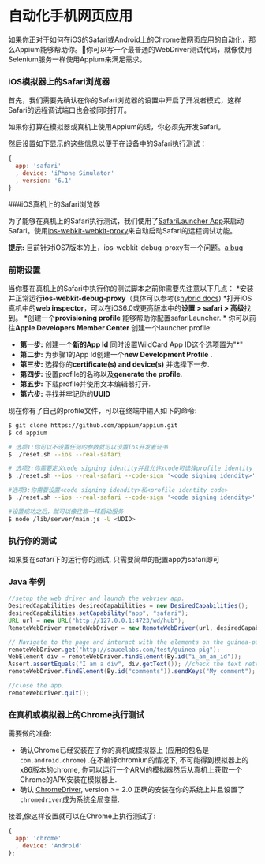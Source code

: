 # 自动化手机网页应用

如果你正对于如何在iOS的Safari或Android上的Chrome做网页应用的自动化，那么Appium能够帮助你。你可以写一个最普通的WebDriver测试代码，就像使用Selenium服务一样使用Appium来满足需求。

### iOS模拟器上的Safari浏览器

首先，我们需要先确认在你的Safari浏览器的设置中开启了开发者模式，这样Safari的远程调试端口也会被同时打开。

如果你打算在模拟器或真机上使用Appium的话，你必须先开发Safari。

然后设置如下显示的这些信息以便于在设备中的Safari执行测试：

```js
{
  app: 'safari'
  , device: 'iPhone Simulator'
  , version: '6.1'
}
```

###iOS真机上的Safari浏览器

为了能够在真机上的Safari执行测试，我们使用了[SafariLauncher App](https://github.com/snevesbarros/SafariLauncher)来启动Safari。使用[ios-webkit-webkit-proxy](https://github.com/google/ios-webkit-debug-proxy)来自动启动Safari的远程调试功能。

**提示:** 目前针对iOS7版本的上，ios-webkit-debug-proxy有一个问题。[a bug](https://github.com/google/ios-webkit-debug-proxy/issues/38)

### 前期设置

当你要在真机上的Safari中执行你的测试脚本之前你需要先注意以下几点：
*安装并正常运行**ios-webkit-debug-proxy**（具体可以参考(s[hybrid docs](https://github.com/appium/appium/blob/master/docs/hybrid.md))
*打开iOS真机中的**web inspector**，可以在iOS6.0或更高版本中的**设置 > safari > 高级**找到。
*创建一个**provisioning profile** 能够帮助你配置safariLauncher.
*
你可以前往**Apple Developers Member Center** 创建一个launcher profile:
  * **第一步:** 创建一个**新的App Id** 同时设置WildCard App ID这个选项置为"*"
  * **第二步:** 为步骤1的App Id创建一个**new Development Profile** .
  * **第三步:** 选择你的**certificate(s) and device(s)** 并选择下一步.
  * **第四步:** 设置profile的名称以及**generate the profile**.
  * **第五步:** 下载profile并使用文本编辑器打开.
  * **第六步:** 寻找并牢记你的**UUID**

现在你有了自己的profile文件，可以在终端中输入如下的命令:

```bash
$ git clone https://github.com/appium/appium.git
$ cd appium

# 选项1:你可以不设置任何的参数就可以设置ios开发者证书
$ ./reset.sh --ios --real-safari

# 选项2:你需要定义code signing identity并且允许xcode可选择profile identity code
$ ./reset.sh --ios --real-safari --code-sign '<code signing idendity>' 

#选项3:你需要设置<code signing idendity>和<profile identity code>
$ ./reset.sh --ios --real-safari --code-sign '<code signing idendity>' --profile '<retrieved profile identity code>'

#设置成功之后，就可以像往常一样启动服务
$ node /lib/server/main.js -U <UDID>
```

### 执行你的测试
如果要在safari下的运行你的测试, 只需要简单的配置app为safari即可


### Java 举例

```java
//setup the web driver and launch the webview app.
DesiredCapabilities desiredCapabilities = new DesiredCapabilities();
desiredCapabilities.setCapability("app", "safari");  
URL url = new URL("http://127.0.0.1:4723/wd/hub");
RemoteWebDriver remoteWebDriver = new RemoteWebDriver(url, desiredCapabilities);

// Navigate to the page and interact with the elements on the guinea-pig page using id.
remoteWebDriver.get("http://saucelabs.com/test/guinea-pig");
WebElement div = remoteWebDriver.findElement(By.id("i_am_an_id"));
Assert.assertEquals("I am a div", div.getText()); //check the text retrieved matches expected value
remoteWebDriver.findElement(By.id("comments")).sendKeys("My comment"); //populate the comments field by id.

//close the app.
remoteWebDriver.quit();
```

### 在真机或模拟器上的Chrome执行测试

需要做的准备:

*  确认Chrome已经安装在了你的真机或模拟器上 (应用的包名是`com.android.chrome`) .在不编译chromiun的情况下, 不可能得到模拟器上的x86版本的chrome, 你可以运行一个ARM的模拟器然后从真机上获取一个Chrome的APK安装在模拟器上.
*  确认 [ChromeDriver](https://code.google.com/p/chromedriver/downloads/list), version &gt;= 2.0 正确的安装在你的系统上并且设置了`chromedriver`成为系统全局变量.

接着,像这样设置就可以在Chrome上执行测试了:

```js
{
  app: 'chrome'
  , device: 'Android'
};
```